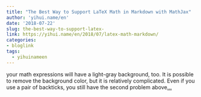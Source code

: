 ```yaml
---
title: "The Best Way to Support LaTeX Math in Markdown with MathJax"
author: 'yihui.name/en'
date: '2018-07-22'
slug: the-best-way-to-support-latex-
link: https://yihui.name/en/2018/07/latex-math-markdown/
categories:
- bloglink
tags:
  - yihuinameen
---
```


your math expressions will have a light-gray background, too. It is possible to remove the background color, but it is relatively complicated. Even if you use a pair of backticks, you still have the second problem above[... <i class="fas fa-external-link-alt"></i>](https://yihui.name/en/2018/07/latex-math-markdown/)

